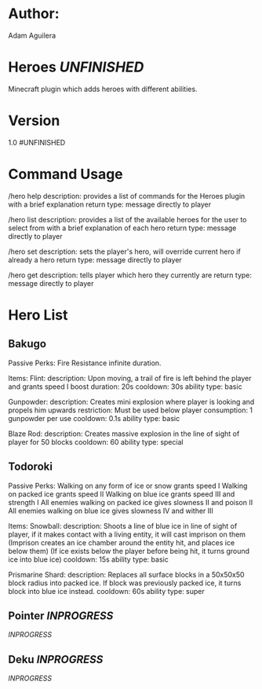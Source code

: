 
# Author: 
Adam Aguilera

# Heroes *UNFINISHED*
Minecraft plugin which adds heroes with different abilities.

# Version
1.0 #UNFINISHED

# Command Usage
/hero help
  description: provides a list of commands for the Heroes plugin with a brief explanation 
  return type: message directly to player
  
/hero list
  description: provides a list of the available heroes for the user to select from
               with a brief explanation of each hero
  return type: message directly to player
  
/hero set <heroname>
  description: sets the player's hero, will override current hero if already a hero
  return type: message directly to player
  
/hero get
  description: tells player which hero they currently are
  return type: message directly to player


# Hero List

## Bakugo
Passive Perks:
  Fire Resistance infinite duration.
  
Items:
  Flint:
     description: Upon moving, a trail of fire is left behind the player and grants speed I boost
     duration: 20s
     cooldown: 30s
     ability type: basic
     
  Gunpowder:
     description: Creates mini explosion where player is looking and propels him upwards
     restriction: Must be used below player
     consumption: 1 gunpowder per use
     cooldown: 0.1s
     ability type: basic
     
  Blaze Rod:
     description: Creates massive explosion in the line of sight of player for 50 blocks
     cooldown: 60
     ability type: special
     
## Todoroki
Passive Perks:
  Walking on any form of ice or snow grants speed I
  Walking on packed ice grants speed II
  Walking on blue ice grants speed III and strength I
  All enemies walking on packed ice gives slowness II and poison II
  All enemies walking on blue ice gives slowness IV and wither III
  
Items:
  Snowball:
     description: Shoots a line of blue ice in line of sight of player, if it makes contact with a living entity, it will 
                  cast imprison on them
                   (Imprison creates an ice chamber around the entity hit, and places ice below them)
                   (If ice exists below the player before being hit, it turns ground ice into blue ice)
     cooldown: 15s
     ability type: basic
     
  Prismarine Shard:
     description: Replaces all surface blocks in a 50x50x50 block radius into packed ice. 
                  If block was previously packed ice, it turns block into blue ice instead.
     cooldown: 60s
     ability type: super
     
## Pointer *INPROGRESS*

*INPROGRESS*

## Deku *INPROGRESS*

*INPROGRESS*

